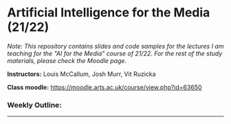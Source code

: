 # Artificial Intelligence for the Media (21/22)

_Note: This repository contains slides and code samples for the lectures I am teaching for the "AI for the Media" course of 21/22. For the rest of the study materials, please check the Moodle page._

**Instructors:** Louis McCallum, Josh Murr, Vit Ruzicka

**Class moodle:** https://moodle.arts.ac.uk/course/view.php?id=63650

### Weekly Outline: 

---

